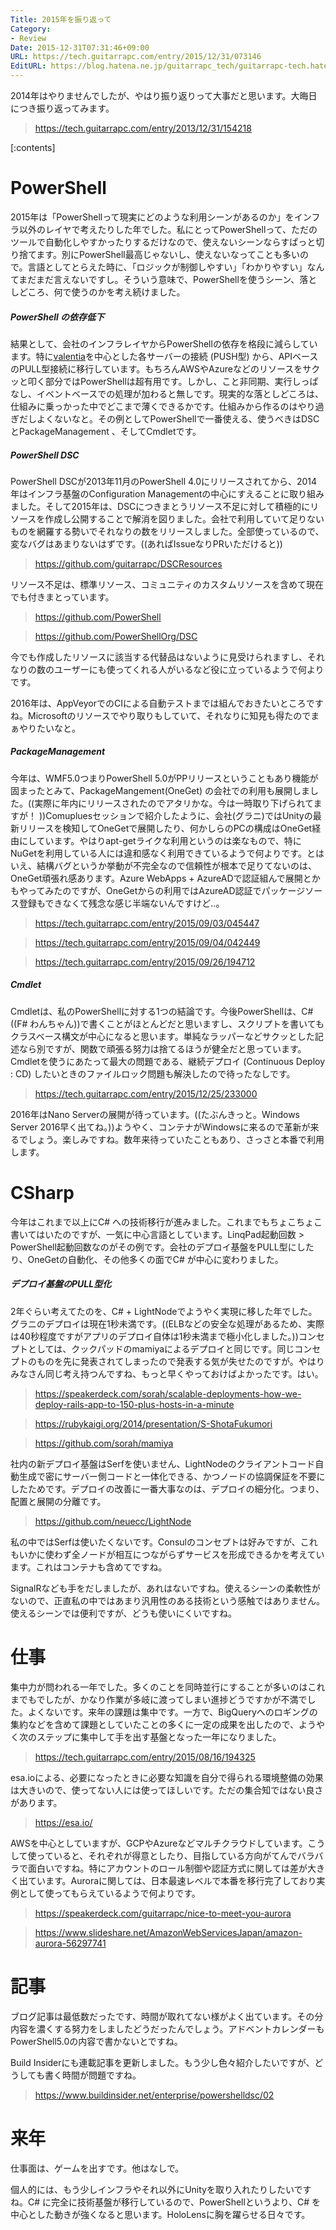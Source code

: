 ```yaml
---
Title: 2015年を振り返って
Category:
- Review
Date: 2015-12-31T07:31:46+09:00
URL: https://tech.guitarrapc.com/entry/2015/12/31/073146
EditURL: https://blog.hatena.ne.jp/guitarrapc_tech/guitarrapc-tech.hatenablog.com/atom/entry/6653586347150826177
---
```


2014年はやりませんでしたが、やはり振り返りって大事だと思います。大晦日につき振り返ってみます。

> https://tech.guitarrapc.com/entry/2013/12/31/154218


[:contents]

# PowerShell

2015年は「PowerShellって現実にどのような利用シーンがあるのか」をインフラ以外のレイヤで考えたりした年でした。私にとってPowerShellって、ただのツールで自動化しやすかったりするだけなので、使えないシーンならすぱっと切り捨てます。別にPowerShell最高じゃないし、使えないなってことも多いので。言語としてとらえた時に、「ロジックが制御しやすい」「わかりやすい」なんてまだまだ言えないですし。そういう意味で、PowerShellを使うシーン、落としどころ、何で使うのかを考え続けました。

##### PowerShell の依存低下

結果として、会社のインフラレイヤからPowerShellの依存を格段に減らしています。特に[valentia](https://github.com/guitarrapc/valentia)を中心とした各サーバーの接続 (PUSH型) から、APIベースのPULL型接続に移行しています。もちろんAWSやAzureなどのリソースをサクッと叩く部分ではPowerShellは超有用です。しかし、こと非同期、実行しっぱなし、イベントベースでの処理が加わると無しです。現実的な落としどころは、仕組みに乗っかった中でどこまで薄くできるかです。仕組みから作るのはやり過ぎだしよくないなと。その例としてPowerShellで一番使える、使うべきはDSCとPackageManagement 、そしてCmdletです。

##### PowerShell DSC

PowerShell DSCが2013年11月のPowerShell 4.0にリリースされてから、2014年はインフラ基盤のConfiguration Managementの中心にすえることに取り組みました。そして2015年は、DSCにつきまとうリソース不足に対して積極的にリソースを作成し公開することで解消を図りました。会社で利用していて足りないものを網羅する勢いでそれなりの数をリリースしました。全部使っているので、変なバグはあまりないはずです。((あればIssueなりPRいただけると))

> https://github.com/guitarrapc/DSCResources

リソース不足は、標準リソース、コミュニティのカスタムリソースを含めて現在でも付きまとっています。

> https://github.com/PowerShell

> https://github.com/PowerShellOrg/DSC

今でも作成したリソースに該当する代替品はないように見受けられますし、それなりの数のユーザーにも使ってくれる人がいるなど役に立っているようで何よりです。

2016年は、AppVeyorでのCIによる自動テストまでは組んでおきたいところですね。Microsoftのリソースでやり取りもしていて、それなりに知見も得たのでまぁやりたいなと。

##### PackageManagement

今年は、WMF5.0つまりPowerShell 5.0がPPリリースということもあり機能が固まったとみて、PackageMangement(OneGet) の会社での利用も展開しました。((実際に年内にリリースされたのでアタリかな。今は一時取り下げられてますが！ ))Comupluesセッションで紹介したように、会社(グラニ)ではUnityの最新リリースを検知してOneGetで展開したり、何かしらのPCの構成はOneGet経由にしています。やはりapt-getライクな利用というのは楽なもので、特にNuGetを利用している人には違和感なく利用できているようで何よりです。とはいえ、結構バグというか挙動が不完全なので信頼性が根本で足りてないのは、OneGet頑張れ感あります。Azure WebApps + AzureADで認証組んで展開とかもやってみたのですが、OneGetからの利用ではAzureAD認証でパッケージソース登録もできなくて残念な感じ半端ないんですけど..。

> https://tech.guitarrapc.com/entry/2015/09/03/045447

> https://tech.guitarrapc.com/entry/2015/09/04/042449

> https://tech.guitarrapc.com/entry/2015/09/26/194712

##### Cmdlet

Cmdletは、私のPowerShellに対する1つの結論です。今後PowerShellは、C# ((F# わんちゃん))で書くことがほとんどだと思いますし、スクリプトを書いてもクラスベース構文が中心になると思います。単純なラッパーなどサクッとした記述なら別ですが、関数で頑張る努力は捨てるほうが健全だと思っています。Cmdletを使うにあたって最大の問題である、継続デプロイ (Continuous Deploy : CD) したいときのファイルロック問題も解決したので待ったなしです。

> https://tech.guitarrapc.com/entry/2015/12/25/233000

2016年はNano Serverの展開が待っています。((たぶんきっと。Windows Server 2016早く出てね。))ようやく、コンテナがWindowsに来るので革新が来るでしょう。楽しみですね。数年来待っていたこともあり、さっさと本番で利用します。

# CSharp

今年はこれまで以上にC# への技術移行が進みました。これまでもちょこちょこ書いてはいたのですが、一気に中心言語としています。LinqPad起動回数 > PowerShell起動回数なのがその例です。会社のデプロイ基盤をPULL型にしたり、OneGetの自動化、その他多くの面でC# が中心に変わりました。

##### デプロイ基盤のPULL型化

2年ぐらい考えてたのを、C# + LightNodeでようやく実現に移した年でした。グラニのデプロイは現在1秒未満です。((ELBなどの安全な処理があるため、実際は40秒程度ですがアプリのデプロイ自体は1秒未満まで極小化しました。))コンセプトとしては、クックパッドのmamiyaによるデプロイと同じです。同じコンセプトのものを先に発表されてしまったので発表する気が失せたのですが。やはりみなさん同じ考え持つんですね、もっと早くやっておけばよかったです。はい。

> https://speakerdeck.com/sorah/scalable-deployments-how-we-deploy-rails-app-to-150-plus-hosts-in-a-minute

> https://rubykaigi.org/2014/presentation/S-ShotaFukumori

> https://github.com/sorah/mamiya

社内の新デプロイ基盤はSerfを使いません、LightNodeのクライアントコード自動生成で密にサーバー側コードと一体化できる、かつノードの協調保証を不要にしたためです。デプロイの改善に一番大事なのは、デプロイの細分化。つまり、配置と展開の分離です。

> https://github.com/neuecc/LightNode

私の中ではSerfは使いたくないです。Consulのコンセプトは好みですが、これもいかに使わず全ノードが相互につながらずサービスを形成できるかを考えています。これはコンテナも含めてですね。

SignalRなども手をだしましたが、あれはないですね。使えるシーンの柔軟性がないので、正直私の中ではあまり汎用性のある技術という感触ではありません。使えるシーンでは便利ですが、どうも使いにくいですね。



# 仕事

集中力が問われる一年でした。多くのことを同時並行にすることが多いのはこれまでもでしたが、かなり作業が多岐に渡ってしまい進捗どうですかが不満でした。よくないです。来年の課題は集中です。一方で、BigQueryへのロギングの集約などを含めて課題としていたことの多くに一定の成果を出したので、ようやく次のステップに集中して手を出す基盤となった一年になりました。

> https://tech.guitarrapc.com/entry/2015/08/16/194325

esa.ioによる、必要になったときに必要な知識を自分で得られる環境整備の効果は大きいので、使ってない人には使ってほしいです。ただの集合知ではない良さがあります。

> https://esa.io/

AWSを中心としていますが、GCPやAzureなどマルチクラウドしています。こうして使っていると、それぞれが得意としたり、目指している方向がてんでバラバラで面白いですね。特にアカウントのロール制御や認証方式に関しては差が大きく出ています。Auroraに関しては、日本最速レベルで本番を移行完了しており実例として使ってもらえているようで何よりです。

> https://speakerdeck.com/guitarrapc/nice-to-meet-you-aurora

> https://www.slideshare.net/AmazonWebServicesJapan/amazon-aurora-56297741


# 記事

ブログ記事は最低数だったです、時間が取れてない様がよく出ています。その分内容を濃くする努力をしましたどうだったんでしょう。アドベントカレンダーもPowerShell5.0の内容で書かないとですね。

Build Insiderにも連載記事を更新しました。もう少し色々紹介したいですが、どうしても書く時間が問題ですね。

> https://www.buildinsider.net/enterprise/powershelldsc/02

# 来年

仕事面は、ゲームを出すです。他はなしで。

個人的には、もう少しインフラやそれ以外にUnityを取り入れたりしたいですね。C# に完全に技術基盤が移行しているので、PowerShellというより、C# を中心とした動きが強くなると思います。HoloLensに胸を躍らせる日々です。
